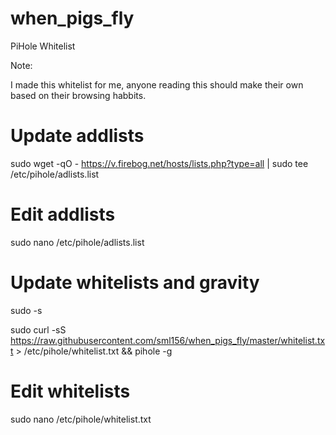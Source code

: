 # when_pigs_fly
PiHole Whitelist

Note:

I made this whitelist for me, anyone reading this should make their own based on their browsing habbits.

# Update addlists

sudo wget -qO - https://v.firebog.net/hosts/lists.php?type=all | sudo tee /etc/pihole/adlists.list

# Edit addlists

sudo nano /etc/pihole/adlists.list

# Update whitelists and gravity
sudo -s

sudo curl -sS https://raw.githubusercontent.com/sml156/when_pigs_fly/master/whitelist.txt > /etc/pihole/whitelist.txt && pihole -g

# Edit whitelists

sudo nano /etc/pihole/whitelist.txt

